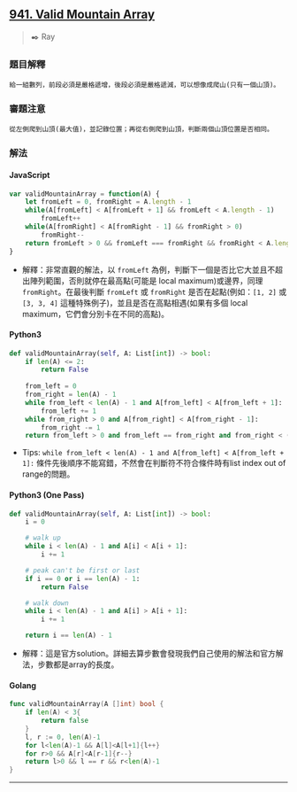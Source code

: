 ## [941. Valid Mountain Array](https://leetcode.com/problems/valid-mountain-array/)
> :black_nib: Ray
### 題目解釋
    給一組數列，前段必須是嚴格遞增，後段必須是嚴格遞減，可以想像成爬山(只有一個山頂)。
### 審題注意
    從左側爬到山頂(最大值)，並記錄位置；再從右側爬到山頂，判斷兩個山頂位置是否相同。
### 解法
#### JavaScript
```javascript
var validMountainArray = function(A) {
    let fromLeft = 0, fromRight = A.length - 1
    while(A[fromLeft] < A[fromLeft + 1] && fromLeft < A.length - 1)
        fromLeft++
    while(A[fromRight] < A[fromRight - 1] && fromRight > 0)
        fromRight--
    return fromLeft > 0 && fromLeft === fromRight && fromRight < A.length - 1
}
```
- 解釋：非常直觀的解法，以 `fromLeft` 為例，判斷下一個是否比它大並且不超出陣列範圍，否則就停在最高點(可能是 local maximum)或邊界，同理 `fromRight`。在最後判斷 `fromLeft` 或 `fromRight` 是否在起點(例如：`[1, 2]` 或 `[3, 3, 4]` 這種特殊例子)，並且是否在高點相遇(如果有多個 local maximum，它們會分別卡在不同的高點)。

#### Python3
```python
def validMountainArray(self, A: List[int]) -> bool:
    if len(A) <= 2:
        return False
    
    from_left = 0
    from_right = len(A) - 1
    while from_left < len(A) - 1 and A[from_left] < A[from_left + 1]:
        from_left += 1
    while from_right > 0 and A[from_right] < A[from_right - 1]:
        from_right -= 1
    return from_left > 0 and from_left == from_right and from_right < (len(A) - 1)
```
- Tips: `while from_left < len(A) - 1 and A[from_left] < A[from_left + 1]:` 條件先後順序不能寫錯，不然會在判斷符不符合條件時有list index out of range的問題。

#### Python3 (One Pass)
```python
def validMountainArray(self, A: List[int]) -> bool:
    i = 0

    # walk up
    while i < len(A) - 1 and A[i] < A[i + 1]:
        i += 1

    # peak can't be first or last
    if i == 0 or i == len(A) - 1:
        return False

    # walk down
    while i < len(A) - 1 and A[i] > A[i + 1]:
        i += 1

    return i == len(A) - 1
```
- 解釋：這是官方solution。詳細去算步數會發現我們自己使用的解法和官方解法，步數都是array的長度。
#### Golang
```go
func validMountainArray(A []int) bool {
    if len(A) < 3{
        return false
    }    
    l, r := 0, len(A)-1
    for l<len(A)-1 && A[l]<A[l+1]{l++}
    for r>0 && A[r]<A[r-1]{r--}
    return l>0 && l == r && r<len(A)-1
}
```
---
